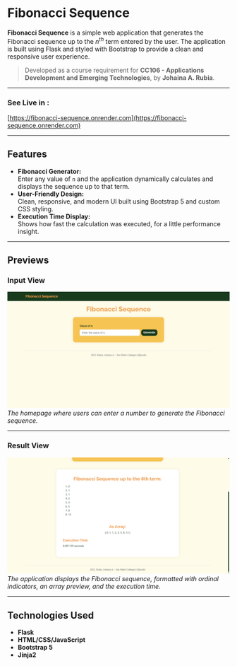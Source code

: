 # Fibonacci Sequence

**Fibonacci Sequence** is a simple web application that generates the Fibonacci sequence up to the _n<sup>th</sup>_ term entered by the user.
The application is built using Flask and styled with Bootstrap to provide a clean and responsive user experience.

>Developed as a course requirement for **CC106 - Applications Development and Emerging Technologies**, by **Johaina A. Rubia**.

---

### See Live in :
[https://fibonacci-sequence.onrender.com](https://fibonacci-sequence.onrender.com)  

---

## Features

- **Fibonacci Generator:**  
  Enter any value of `n` and the application dynamically calculates and displays the sequence up to that term.
- **User-Friendly Design:**  
  Clean, responsive, and modern UI built using Bootstrap 5 and custom CSS styling.
- **Execution Time Display:**  
  Shows how fast the calculation was executed, for a little performance insight.

---

## Previews

### Input View
![Homepage View](static/preview1.png)  
_The homepage where users can enter a number to generate the Fibonacci sequence._

---

### Result View
![Result View](static/preview2.png)  
_The application displays the Fibonacci sequence, formatted with ordinal indicators, an array preview, and the execution time._

---

## Technologies Used

- **Flask**
- **HTML/CSS/JavaScript**
- **Bootstrap 5**
- **Jinja2**

